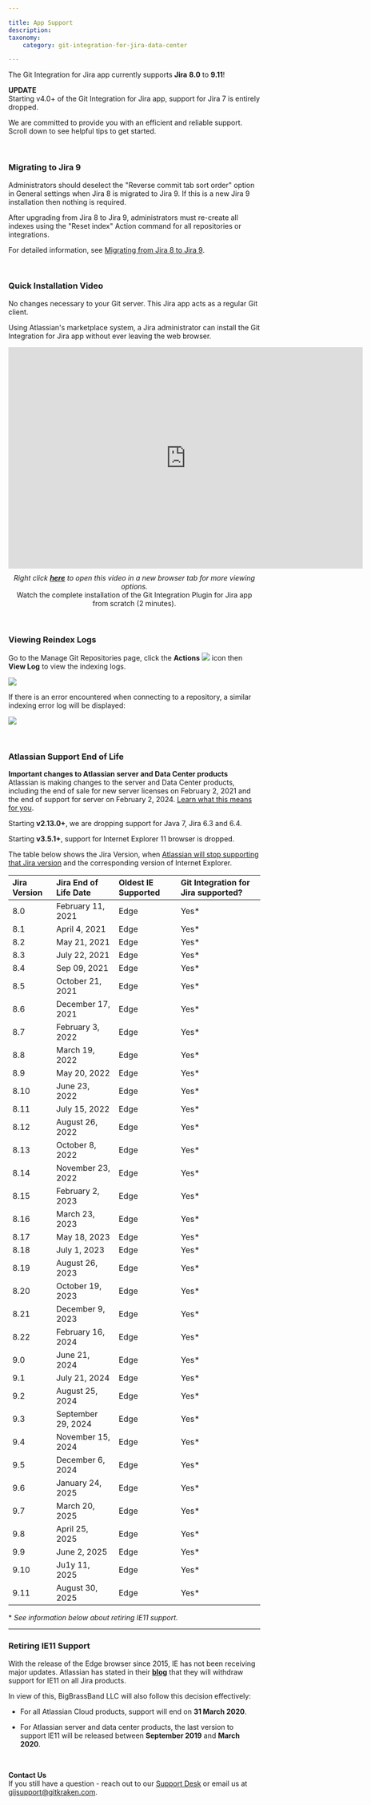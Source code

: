 ```yaml
---

title: App Support
description:
taxonomy:
    category: git-integration-for-jira-data-center

---
```


The Git Integration for Jira app currently supports **Jira** **8.0** to **9.11**!

<div class="bbb-callout bbb--error">
    <div class="irow">
    <div class="ilogobox">
        <span class="logoimg"></span>
    </div>
    <div class="imsgbox">
        <b>UPDATE</b><br>
        Starting v4.0+ of the Git Integration for Jira app, support for Jira 7 is entirely dropped.
    </div>
    </div>
</div>

We are committed to provide you with an efficient and reliable support. Scroll down to see helpful tips to get started.

&nbsp;

### Migrating to Jira 9

Administrators should deselect the "Reverse commit tab sort order" option in General settings when Jira 8 is migrated to Jira 9. If this is a new Jira 9 installation then nothing is required.

After upgrading from Jira 8 to Jira 9, administrators must re-create all indexes using the "Reset index" Action command for all repositories or integrations.

For detailed information, see [Migrating from Jira 8 to Jira 9](/git-integration-for-jira-data-center/migrating-jira7-to-jira9-gij-self-managed).

&nbsp;

### Quick Installation Video

No changes necessary to your Git server. This Jira app acts as a regular Git client.

Using Atlassian's marketplace system, a Jira administrator can install the Git Integration for Jira app without ever leaving the web browser.

<div class='embed-container embed-container--16-9'>
    <iframe width='709' height='443' src='https://fast.wistia.com/embed/iframe/lr0jp6ntfd?videoFoam=true' frameborder='0' allowfullscreen ></iframe>
</div>

<div align='center' style='margin-top:10px'>
    <i>Right click <a href='https://bigbrassband.wistia.com/medias/lr0jp6ntfd'><b>here</b></a> to open this video in a new browser tab for more viewing options.</i><br>
    Watch the complete installation of the Git Integration Plugin for Jira app from scratch (2 minutes).
</div>

&nbsp;

### Viewing Reindex Logs

Go to the Manage Git Repositories page, click the **Actions** ![](/wp-content/uploads/actions-icon.png) icon then **View Log** to view the indexing logs.

![](/wp-content/uploads/gij-manage-git-repo-view-reindex-logs-c.png)

If there is an error encountered when connecting to a repository, a similar indexing error log will be displayed:

![](/wp-content/uploads/gij-manage-git-repo-indexing-logs-dlg.png)

&nbsp;

### Atlassian Support End of Life

<div class="bbb-callout bbb--info">
    <div class="irow">
    <div class="ilogobox">
        <span class="logoimg"></span>
    </div>
    <div class="imsgbox">
        <b>Important changes to Atlassian server and Data Center products</b><br>
        Atlassian is making changes to the server and Data Center products, including the end of sale for new server licenses on February 2, 2021 and the end of support for server on February 2, 2024. <a href='https://www.atlassian.com/migration/journey-to-cloud'>Learn what this means for you</a>.
    </div>
    </div>
</div>

Starting **v2.13.0+**, we are dropping support for Java 7, Jira 6.3 and 6.4.

Starting **v3.5.1+**, support for Internet Explorer 11 browser is dropped.

The table below shows the Jira Version, when [Atlassian will stop supporting that Jira version](https://confluence.atlassian.com/support/atlassian-support-end-of-life-policy-201851003.html) and the corresponding version of Internet Explorer.

| **Jira Version** | **Jira End of Life Date** | **Oldest IE Supported** | **Git Integration for Jira supported?** |
| :--- | :--- | :--- | :--- |
| 8.0 | February 11, 2021 | Edge | Yes\* |
| 8.1 | April 4, 2021 | Edge | Yes\* |
| 8.2 | May 21, 2021 | Edge | Yes\* |
| 8.3 | July 22, 2021 | Edge | Yes\* |
| 8.4 | Sep 09, 2021 | Edge | Yes\* |
| 8.5 | October 21, 2021 | Edge | Yes\* |
| 8.6 | December 17, 2021 | Edge | Yes\* |
| 8.7 | February 3, 2022 | Edge | Yes\* |
| 8.8 | March 19, 2022 | Edge | Yes\* |
| 8.9 | May 20, 2022 | Edge | Yes\* |
| 8.10 | June 23, 2022 | Edge | Yes\* |
| 8.11 | July 15, 2022 | Edge | Yes\* |
| 8.12 | August 26, 2022 | Edge | Yes\* |
| 8.13 | October 8, 2022 | Edge | Yes\* |
| 8.14 | November 23, 2022 | Edge | Yes\* |
| 8.15 | February 2, 2023 | Edge | Yes\* |
| 8.16 | March 23, 2023 | Edge | Yes\* |
| 8.17 | May 18, 2023 | Edge | Yes\* |
| 8.18 | July 1, 2023 | Edge | Yes\* |
| 8.19 | August 26, 2023 | Edge | Yes\* |
| 8.20 | October 19, 2023 | Edge | Yes\* |
| 8.21 | December 9, 2023 | Edge | Yes\* |
| 8.22 | February 16, 2024 | Edge | Yes\* |
| 9.0 | June 21, 2024 | Edge | Yes\* |
| 9.1 | July 21, 2024 | Edge | Yes\* |
| 9.2 | August 25, 2024 | Edge | Yes\* |
| 9.3 | September 29, 2024 | Edge | Yes\* |
| 9.4 | November 15, 2024 | Edge | Yes\* |
| 9.5 | December 6, 2024 | Edge | Yes\* |
| 9.6 | January 24, 2025 | Edge | Yes\* |
| 9.7 | March 20, 2025 | Edge | Yes\* |
| 9.8 | April 25, 2025 | Edge | Yes\* |
| 9.9 | June 2, 2025 | Edge | Yes\* |
| 9.10 | Ju1y 11, 2025 | Edge | Yes\* |
| 9.11 | August 30, 2025 | Edge | Yes\* |

\* _See information below about retiring IE11 support._

* * *

### **Retiring IE11 Support**

With the release of the Edge browser since 2015, IE has not been receiving major updates. Atlassian has stated in their [**blog**](https://blog.developer.atlassian.com/retiring-ie11-support-for-atlassian-cloud-server-and-data-center-products/) that they will withdraw support for IE11 on all Jira products.

In view of this, BigBrassBand LLC will also follow this decision effectively:

*   For all Atlassian Cloud products, support will end on **31 March 2020**.

*   For Atlassian server and data center products, the last version to support IE11 will be released between **September 2019** and **March 2020**.

&nbsp;

<div class="bbb-callout bbb--info">
    <div class="irow">
    <div class="ilogobox">
        <span class="logoimg"></span>
    </div>
    <div class="imsgbox">
        <b>Contact Us</b><br>
        If you still have a question - reach out to our <a href='https://help.gitkraken.com/git-integration-for-jira-data-center/gij-self-hosted-contact-support/'>Support Desk</a> or email us at <a href='gijsupport@gitkraken.com'>gijsupport@gitkraken.com</a>.
    </div>
    </div>
</div>


